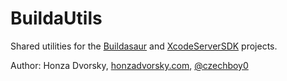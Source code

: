 # BuildaUtils
Shared utilities for the [Buildasaur](https://github.com/czechboy0/Buildasaur) and [XcodeServerSDK](https://github.com/czechboy0/XcodeServerSDK) projects.

Author: Honza Dvorsky, [honzadvorsky.com](http://honzadvorsky.com), [@czechboy0](https://twitter.com/czechboy0)

